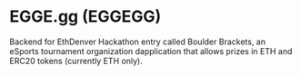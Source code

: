 # EGGE.gg (EGGEGG)
Backend for EthDenver Hackathon entry called Boulder Brackets, an eSports tournament organization dapplication that allows prizes in ETH and ERC20 tokens (currently ETH only).
